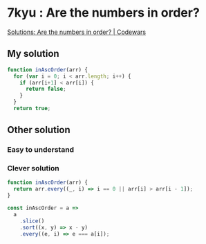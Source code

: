 # 7kyu : Are the numbers in order?

[Solutions: Are the numbers in order? | Codewars](https://www.codewars.com/kata/56b7f2f3f18876033f000307/solutions/javascript)

## My solution

```javascript
function inAscOrder(arr) {
  for (var i = 0; i < arr.length; i++) {
    if (arr[i+1] < arr[i]) {
      return false;
    }
  }
  return true;
```

## Other solution

### Easy to understand

### Clever solution

```javascript
function inAscOrder(arr) {
  return arr.every((_, i) => i == 0 || arr[i] > arr[i - 1]);
}
```

```javascript
const inAscOrder = a =>
  a
    .slice()
    .sort((x, y) => x - y)
    .every((e, i) => e === a[i]);
```
